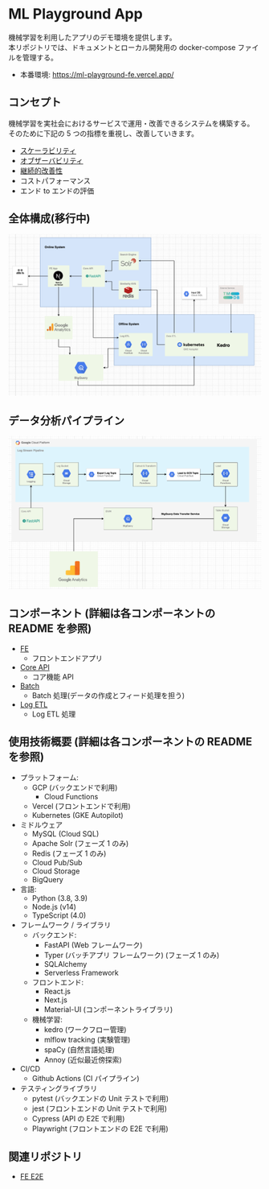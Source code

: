 # ML Playground App

機械学習を利用したアプリのデモ環境を提供します。<br>
本リポジトリでは、ドキュメントとローカル開発用の docker-compose ファイルを管理する。

- 本番環境: https://ml-playground-fe.vercel.app/

## コンセプト

機械学習を実社会におけるサービスで運用・改善できるシステムを構築する。<br>
そのために下記の 5 つの指標を重視し、改善していきます。

- [スケーラビリティ](https://github.com/yuya-okada527/ml-playground/blob/develop/docs/phase1/scalability.md)
- [オブザーバビリティ](https://github.com/yuya-okada527/ml-playground/blob/develop/docs/phase1/obserbability.md)
- [継続的改善性](https://github.com/yuya-okada527/ml-playground/blob/develop/docs/phase1/continuous_improvements.md)
- コストパフォーマンス
- エンド to エンドの評価

## 全体構成(移行中)

![全体構成](https://github.com/yuya-okada527/ml-playground/blob/develop/docs/as_is/images/AS_IS.png)

## データ分析パイプライン

![データ分析パイプライン](https://github.com/yuya-okada527/ml-playground/blob/develop/docs/phase2/images/data_pipeline_design.png)

## コンポーネント (詳細は各コンポーネントの README を参照)

- [FE](https://github.com/yuya-okada527/ml-playground-fe)
  - フロントエンドアプリ
- [Core API](https://github.com/yuya-okada527/ml-playground-core-api)
  - コア機能 API
- [Batch](https://github.com/yuya-okada527/ml-playground-batch)
  - Batch 処理(データの作成とフィード処理を担う)
- [Log ETL](https://github.com/yuya-okada527/ml-playground-stream)
  - Log ETL 処理

## 使用技術概要 (詳細は各コンポーネントの README を参照)

- プラットフォーム:
  - GCP (バックエンドで利用)
    - Cloud Functions
  - Vercel (フロントエンドで利用)
  - Kubernetes (GKE Autopilot)
- ミドルウェア
  - MySQL (Cloud SQL)
  - Apache Solr (フェーズ 1 のみ)
  - Redis (フェーズ 1 のみ)
  - Cloud Pub/Sub
  - Cloud Storage
  - BigQuery
- 言語:
  - Python (3.8, 3.9)
  - Node.js (v14)
  - TypeScript (4.0)
- フレームワーク / ライブラリ
  - バックエンド:
    - FastAPI (Web フレームワーク)
    - Typer (バッチアプリ フレームワーク) (フェーズ 1 のみ)
    - SQLAlchemy
    - Serverless Framework
  - フロントエンド:
    - React.js
    - Next.js
    - Material-UI (コンポーネントライブラリ)
  - 機械学習:
    - kedro (ワークフロー管理)
    - mlflow tracking (実験管理)
    - spaCy (自然言語処理)
    - Annoy (近似最近傍探索)
- CI/CD
  - Github Actions (CI パイプライン)
- テスティングライブラリ
  - pytest (バックエンドの Unit テストで利用)
  - jest (フロントエンドの Unit テストで利用)
  - Cypress (API の E2E で利用)
  - Playwright (フロントエンドの E2E で利用)

## 関連リポジトリ

- [FE E2E](https://github.com/yuya-okada527/ml-playground-fe-e2e)
